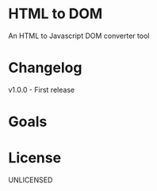 # HTML to DOM
An HTML to Javascript DOM converter tool

# Changelog
v1.0.0 - First release

# Goals

# License
UNLICENSED